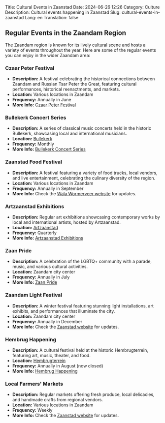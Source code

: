 Title: Cultural Events in Zaanstad
Date: 2024-06-26 12:26
Category: Culture
Description: Cultural events happening in Zaanstad
Slug: cultural-events-in-zaanstad
Lang: en
Translation: false


## Regular Events in the Zaandam Region

The Zaandam region is known for its lively cultural scene and hosts a variety of events throughout the year. Here are some of the regular events you can enjoy in the wider Zaandam area:

### Czaar Peter Festival
- **Description:** A festival celebrating the historical connections between Zaandam and Russian Tsar Peter the Great, featuring cultural performances, historical reenactments, and markets.
- **Location:** Various locations in Zaandam
- **Frequency:** Annually in June
- **More Info:** [Czaar Peter Festival](https://www.czaarpeterhuisje.nl/)

### Bullekerk Concert Series
- **Description:** A series of classical music concerts held in the historic Bullekerk, showcasing local and international musicians.
- **Location:** [Bullekerk](https://www.bullekerk.nl/)
- **Frequency:** Monthly
- **More Info:** [Bullekerk Concert Series](https://www.bullekerk.nl/agenda/)

### Zaanstad Food Festival
- **Description:** A festival featuring a variety of food trucks, local vendors, and live entertainment, celebrating the culinary diversity of the region.
- **Location:** Various locations in Zaandam
- **Frequency:** Annually in September
- **More Info:** Check the [Wala Wormerveer website](https://walawormerveer.nl/foodfestival-juli-2024/) for updates.

### Artzaanstad Exhibitions
- **Description:** Regular art exhibitions showcasing contemporary works by local and international artists, hosted by Artzaanstad.
- **Location:** [Artzaanstad](https://www.artzaanstad.nl/)
- **Frequency:** Quarterly
- **More Info:** [Artzaanstad Exhibitions](https://www.artzaanstad.nl/exposities/)

### Zaan Pride
- **Description:** A celebration of the LGBTQ+ community with a parade, music, and various cultural activities.
- **Location:** Zaandam city center
- **Frequency:** Annually in July
- **More Info:** [Zaan Pride](https://www.zaanpride.nl/)

### Zaandam Light Festival
- **Description:** A winter festival featuring stunning light installations, art exhibits, and performances that illuminate the city.
- **Location:** Zaandam city center
- **Frequency:** Annually in December
- **More Info:** Check the [Zaanstad website](https://www.zaanstad.nl/) for updates.

### Hembrug Happening
- **Description:** A cultural festival held at the historic Hembrugterrein, featuring art, music, theater, and food.
- **Location:** [Hembrugterrein](https://www.hembrugterrein.com/)
- **Frequency:** Annually in August (now closed)
- **More Info:** [Hembrug Happening](https://www.hembrugterrein.nl/hembrug-happening/)

### Local Farmers' Markets
- **Description:** Regular markets offering fresh produce, local delicacies, and handmade crafts from regional vendors.
- **Location:** Various locations in Zaandam
- **Frequency:** Weekly
- **More Info:** Check the [Zaanstad website](https://www.zaanstad.nl/) for updates.



